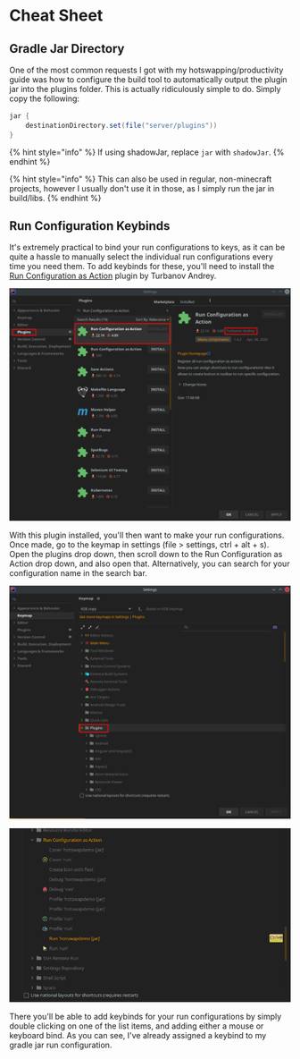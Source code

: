 # Cheat Sheet

## Gradle Jar Directory

One of the most common requests I got with my hotswapping/productivity guide was how to configure the build tool to automatically output the plugin jar into the plugins folder. This is actually ridiculously simple to do. Simply copy the following:

```groovy
jar {
    destinationDirectory.set(file("server/plugins"))
}
```

{% hint style="info" %}
If using shadowJar, replace `jar` with `shadowJar`.
{% endhint %}

{% hint style="info" %}
This can also be used in regular, non-minecraft projects, however I usually don't use it in those, as I simply run the jar in build/libs.
{% endhint %}

## Run Configuration Keybinds

It's extremely practical to bind your run configurations to keys, as it can be quite a hassle to manually select the individual run configurations every time you need them. To add keybinds for these, you'll need to install the [Run Configuration as Action](https://plugins.jetbrains.com/plugin/9448-run-configuration-as-action) plugin by Turbanov Andrey.

![This menu can be accessed via File &amp;gt; Settings \(ctrl + alt + s\)](../../.gitbook/assets/image%20%2811%29.png)

With this plugin installed, you'll then want to make your run configurations. Once made, go to the keymap in settings \(file &gt; settings, ctrl + alt + s\). Open the plugins drop down, then scroll down to the Run Configuration as Action drop down, and also open that. Alternatively, you can search for your configuration name in the search bar.

![](../../.gitbook/assets/image%20%284%29.png)

![](../../.gitbook/assets/image%20%287%29.png)

There you'll be able to add keybinds for your run configurations by simply double clicking on one of the list items, and adding either a mouse or keyboard bind. As you can see, I've already assigned a keybind to my gradle jar run configuration.



